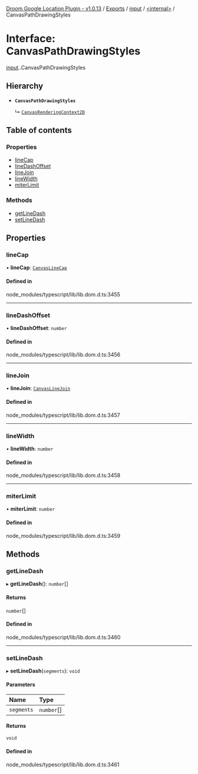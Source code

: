[Droom Google Location Plugin - v1.0.13](../README.md) / [Exports](../modules.md) / [input](../modules/input.md) / [<internal\>](../modules/input._internal_.md) / CanvasPathDrawingStyles

# Interface: CanvasPathDrawingStyles

[input](../modules/input.md).[<internal>](../modules/input._internal_.md).CanvasPathDrawingStyles

## Hierarchy

- **`CanvasPathDrawingStyles`**

  ↳ [`CanvasRenderingContext2D`](input._internal_.CanvasRenderingContext2D.md)

## Table of contents

### Properties

- [lineCap](input._internal_.CanvasPathDrawingStyles.md#linecap)
- [lineDashOffset](input._internal_.CanvasPathDrawingStyles.md#linedashoffset)
- [lineJoin](input._internal_.CanvasPathDrawingStyles.md#linejoin)
- [lineWidth](input._internal_.CanvasPathDrawingStyles.md#linewidth)
- [miterLimit](input._internal_.CanvasPathDrawingStyles.md#miterlimit)

### Methods

- [getLineDash](input._internal_.CanvasPathDrawingStyles.md#getlinedash)
- [setLineDash](input._internal_.CanvasPathDrawingStyles.md#setlinedash)

## Properties

### lineCap

• **lineCap**: [`CanvasLineCap`](../modules/input._internal_.md#canvaslinecap)

#### Defined in

node_modules/typescript/lib/lib.dom.d.ts:3455

___

### lineDashOffset

• **lineDashOffset**: `number`

#### Defined in

node_modules/typescript/lib/lib.dom.d.ts:3456

___

### lineJoin

• **lineJoin**: [`CanvasLineJoin`](../modules/input._internal_.md#canvaslinejoin)

#### Defined in

node_modules/typescript/lib/lib.dom.d.ts:3457

___

### lineWidth

• **lineWidth**: `number`

#### Defined in

node_modules/typescript/lib/lib.dom.d.ts:3458

___

### miterLimit

• **miterLimit**: `number`

#### Defined in

node_modules/typescript/lib/lib.dom.d.ts:3459

## Methods

### getLineDash

▸ **getLineDash**(): `number`[]

#### Returns

`number`[]

#### Defined in

node_modules/typescript/lib/lib.dom.d.ts:3460

___

### setLineDash

▸ **setLineDash**(`segments`): `void`

#### Parameters

| Name | Type |
| :------ | :------ |
| `segments` | `number`[] |

#### Returns

`void`

#### Defined in

node_modules/typescript/lib/lib.dom.d.ts:3461
